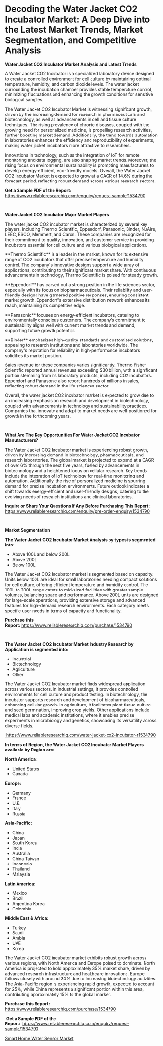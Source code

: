<p><h1>Decoding the Water Jacket CO2 Incubator Market: A Deep Dive into the Latest Market Trends, Market Segmentation, and Competitive Analysis</h1></p><p><strong>Water Jacket CO2 Incubator Market Analysis and Latest Trends</strong></p>
<p><p>A Water Jacket CO2 Incubator is a specialized laboratory device designed to create a controlled environment for cell culture by maintaining optimal temperature, humidity, and carbon dioxide levels. The water jacket surrounding the incubation chamber provides stable temperature control, minimizing fluctuations and enhancing the growth conditions for sensitive biological samples.</p><p>The Water Jacket CO2 Incubator Market is witnessing significant growth, driven by the increasing demand for research in pharmaceuticals and biotechnology, as well as advancements in cell and tissue culture techniques. The rising prevalence of chronic diseases, coupled with the growing need for personalized medicine, is propelling research activities, further boosting market demand. Additionally, the trend towards automation in laboratories enhances the efficiency and reproducibility of experiments, making water jacket incubators more attractive to researchers.</p><p>Innovations in technology, such as the integration of IoT for remote monitoring and data logging, are also shaping market trends. Moreover, the rising focus on environmental sustainability is prompting manufacturers to develop energy-efficient, eco-friendly models. Overall, the Water Jacket CO2 Incubator Market is expected to grow at a CAGR of 14.6% during the forecast period, reflecting robust demand across various research sectors.</p></p>
<p><strong>Get a Sample PDF of the Report:&nbsp;</strong> <a href="https://www.reliableresearchiq.com/enquiry/request-sample/1534790?utm_campaign=2294&utm_medium=2&utm_source=Github&utm_content=ia&utm_term=17022025&utm_id=water-jacket-co2-incubator">https://www.reliableresearchiq.com/enquiry/request-sample/1534790</a></p>
<p>&nbsp;</p>
<p><strong>Water Jacket CO2 Incubator Major Market Players</strong></p>
<p><p>The water jacket CO2 incubator market is characterized by several key players, including Thermo Scientific, Eppendorf, Panasonic, Binder, NuAire, LEEC, ESCO, Memmert, and Caron. These companies are recognized for their commitment to quality, innovation, and customer service in providing incubators essential for cell culture and various biological applications.</p><p>**Thermo Scientific** is a leader in the market, known for its extensive range of CO2 incubators that offer precise temperature and humidity control. The company's innovative designs support a wide array of applications, contributing to their significant market share. With continuous advancements in technology, Thermo Scientific is poised for steady growth.</p><p>**Eppendorf** has carved out a strong position in the life sciences sector, especially with its focus on biopharmaceuticals. Their reliability and user-friendly designs have garnered positive responses, ensuring consistent market growth. Eppendorf's extensive distribution network enhances its reach, maintaining its competitive edge.</p><p>**Panasonic** focuses on energy-efficient incubators, catering to environmentally conscious customers. The company’s commitment to sustainability aligns well with current market trends and demand, supporting future growth potential.</p><p>**Binder** emphasizes high-quality standards and customized solutions, appealing to research institutions and laboratories worldwide. The company's reputation for reliability in high-performance incubators solidifies its market position.</p><p>Sales revenue for these companies varies significantly. Thermo Fisher Scientific reported annual revenues exceeding $30 billion, with a significant portion stemming from its laboratory products, including CO2 incubators. Eppendorf and Panasonic also report hundreds of millions in sales, reflecting robust demand in the life sciences sector. </p><p>Overall, the water jacket CO2 incubator market is expected to grow due to an increasing emphasis on research and development in biotechnology, coupled with advancements in technology and sustainability practices. Companies that innovate and adapt to market needs are well-positioned for growth in the forthcoming years.</p></p>
<p>&nbsp;</p>
<p><strong>What Are The Key Opportunities For Water Jacket CO2 Incubator Manufacturers?</strong></p>
<p><p>The Water Jacket CO2 Incubator market is experiencing robust growth, driven by increasing demand in biotechnology, pharmaceuticals, and research laboratories. The global market is projected to expand at a CAGR of over 6% through the next five years, fueled by advancements in biotechnology and a heightened focus on cellular research. Key trends include the integration of IoT technology for real-time monitoring and automation. Additionally, the rise of personalized medicine is spurring demand for precise incubation environments. Future outlook indicates a shift towards energy-efficient and user-friendly designs, catering to the evolving needs of research institutions and clinical laboratories.</p></p>
<p><strong>Inquire or Share Your Questions If Any Before Purchasing This Report:</strong> <a href="https://www.reliableresearchiq.com/enquiry/pre-order-enquiry/1534790?utm_campaign=2294&utm_medium=2&utm_source=Github&utm_content=ia&utm_term=17022025&utm_id=water-jacket-co2-incubator">https://www.reliableresearchiq.com/enquiry/pre-order-enquiry/1534790</a></p>
<p>&nbsp;</p>
<p><strong>Market Segmentation</strong></p>
<p><strong>The Water Jacket CO2 Incubator Market Analysis by types is segmented into:</strong></p>
<p><ul><li>Above 100L and below 200L</li><li>Above 200L</li><li>Below 100L</li></ul></p>
<p><p>The Water Jacket CO2 Incubator market is segmented based on capacity. Units below 100L are ideal for small laboratories needing compact solutions for cell culture, offering efficient temperature and humidity control. The 100L to 200L range caters to mid-sized facilities with greater sample volumes, balancing space and performance. Above 200L units are designed for large-scale operations, providing extensive storage and advanced features for high-demand research environments. Each category meets specific user needs in terms of capacity and functionality.</p></p>
<p><strong>Purchase this Report:&nbsp;</strong><a href="https://www.reliableresearchiq.com/purchase/1534790?utm_campaign=2294&utm_medium=2&utm_source=Github&utm_content=ia&utm_term=17022025&utm_id=water-jacket-co2-incubator">https://www.reliableresearchiq.com/purchase/1534790</a></p>
<p>&nbsp;</p>
<p><strong>The Water Jacket CO2 Incubator Market Industry Research by Application is segmented into:</strong></p>
<p><ul><li>Industrial</li><li>Biotechnology</li><li>Agriculture</li><li>Other</li></ul></p>
<p><p>The Water Jacket CO2 Incubator market finds widespread application across various sectors. In industrial settings, it provides controlled environments for cell culture and product testing. In biotechnology, the incubator supports research and development of biopharmaceuticals, enhancing cellular growth. In agriculture, it facilitates plant tissue culture and seed germination, improving crop yields. Other applications include medical labs and academic institutions, where it enables precise experiments in microbiology and genetics, showcasing its versatility across diverse fields.</p></p>
<p><a href="https://www.reliableresearchiq.com/water-jacket-co2-incubator-r1534790?utm_campaign=2294&utm_medium=2&utm_source=Github&utm_content=ia&utm_term=17022025&utm_id=water-jacket-co2-incubator">&nbsp;https://www.reliableresearchiq.com/water-jacket-co2-incubator-r1534790</a></p>
<p><strong>In terms of Region, the Water Jacket CO2 Incubator Market Players available by Region are:</strong></p>
<p>
    <p> <strong> North America: </strong>
        <ul>
            <li>United States</li>
            <li>Canada</li>
        </ul>
        </p> 
    <p> <strong> Europe: </strong>
        <ul>
            <li>Germany</li>
            <li>France</li>
            <li>U.K.</li>
            <li>Italy</li>
            <li>Russia</li>
        </ul>
        </p> 
    <p> <strong> Asia-Pacific: </strong>
        <ul>
            <li>China</li>
            <li>Japan</li>
            <li>South Korea</li>
            <li>India</li>
            <li>Australia</li>
            <li>China Taiwan</li>
            <li>Indonesia</li>
            <li>Thailand</li>
            <li>Malaysia</li>
        </ul>
        </p> 
    <p> <strong> Latin America: </strong>
        <ul>
            <li>Mexico</li>
            <li>Brazil</li>
            <li>Argentina Korea</li>
            <li>Colombia</li>
        </ul>
        </p> 
    <p> <strong> Middle East & Africa: </strong>
        <ul>
            <li>Turkey</li>
            <li>Saudi</li>
            <li>Arabia</li>
            <li>UAE</li>
            <li>Korea</li>
        </ul>
    </p>
    </p>
<p><p>The Water Jacket CO2 incubator market exhibits robust growth across various regions, with North America and Europe poised to dominate. North America is projected to hold approximately 35% market share, driven by advanced research infrastructure and healthcare innovations. Europe follows closely with around 30% due to increasing biotechnology activities. The Asia-Pacific region is experiencing rapid growth, expected to account for 25%, while China represents a significant portion within this area, contributing approximately 15% to the global market.</p></p>
<p><strong>Purchase this Report: </strong><a href="https://www.reliableresearchiq.com/purchase/1534790?utm_campaign=2294&utm_medium=2&utm_source=Github&utm_content=ia&utm_term=17022025&utm_id=water-jacket-co2-incubator">https://www.reliableresearchiq.com/purchase/1534790</a></p>
<p>&nbsp;<strong>Get a Sample PDF of the Report:&nbsp;&nbsp;</strong><a href="https://www.reliableresearchiq.com/enquiry/request-sample/1534790?utm_campaign=2294&utm_medium=2&utm_source=Github&utm_content=ia&utm_term=17022025&utm_id=water-jacket-co2-incubator">https://www.reliableresearchiq.com/enquiry/request-sample/1534790</a></p>
<p><strong></strong></p>
<p><p><a href="https://github.com/antonioc6hal/Market-Research-Report-List-1/blob/main/smart-home-water-sensor-market.md?utm_campaign=2294&utm_medium=2&utm_source=Github&utm_content=ia&utm_term=17022025&utm_id=water-jacket-co2-incubator">Smart Home Water Sensor Market</a></p></p>